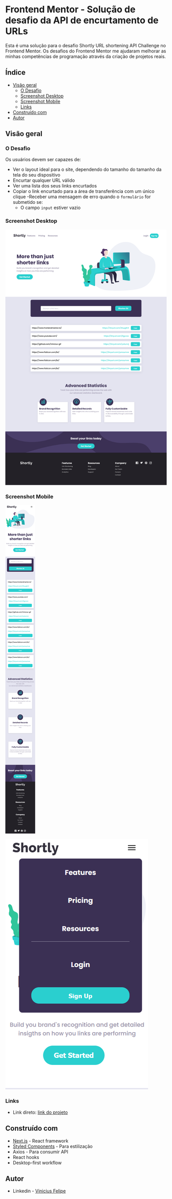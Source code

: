 # Frontend Mentor - Solução de desafio da API de encurtamento de URLs

Esta é uma solução para o desafio Shortly URL shortening API Challenge no Frontend Mentor. Os desafios do Frontend Mentor me ajudaram melhorar as minhas competências de programação através da criação de projetos reais.
## Índice

- [Visão geral](#visão-geral)
  - [O Desafio](#o-desafio)
  - [Screenshot Desktop](#screenshot-desktop)
  - [Screenshot Mobile](#screenshot-mobile)
  - [Links](#links)
- [Construído com](#construído-com)
- [Autor](#autor)

## Visão geral

### O Desafio

Os usuários devem ser capazes de:

- Ver o layout ideal para o site, dependendo do tamanho do tamanho da tela do seu dispositivo
- Encurtar qualquer URL válido
- Ver uma lista dos seus links encurtados
- Copiar o link encurtado para a área de transferência com um único clique
-Receber uma mensagem de erro quando o `formulário` for submetido se:
  - O campo `input` estiver vazio

### Screenshot Desktop

![](public\design\layout-desktop.png)

### Screenshot Mobile

![](public\design\layout-mobile.png) 

![](public\design\menu-mobile.png)


### Links

- Link direto: [link do projeto](https://encurtador-de-url-one.vercel.app/)

## Construído com

- [Next.js](https://nextjs.org/) - React framework
- [Styled Components](https://styled-components.com/) - Para estilização
- Axios - Para consumir API
- React hooks
- Desktop-first workflow

## Autor

- Linkedin - [Vinicius Felipe](https://www.linkedin.com/in/vinicius-felipe-5148a81b5/)

